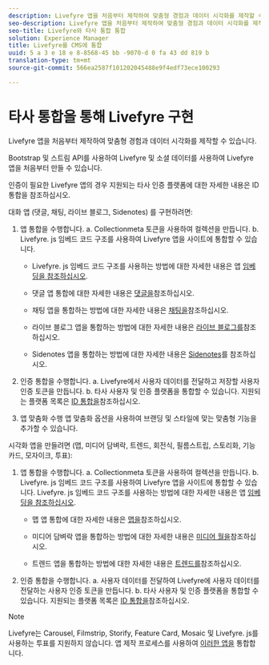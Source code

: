 ```yaml
---
description: Livefyre 앱을 처음부터 제작하여 맞춤형 경험과 데이터 시각화를 제작할 수 있습니다.
seo-description: Livefyre 앱을 처음부터 제작하여 맞춤형 경험과 데이터 시각화를 제작할 수 있습니다.
seo-title: Livefyre와 타사 통합 통합
solution: Experience Manager
title: Livefyre를 CMS에 통합
uuid: 5 a 3 e 18 e 8-8568-45 bb -9070-d 0 fa 43 dd 819 b
translation-type: tm+mt
source-git-commit: 566ea2587f101202045488e9f4edf73ece100293

---
```



# 타사 통합을 통해 Livefyre 구현

Livefyre 앱을 처음부터 제작하여 맞춤형 경험과 데이터 시각화를 제작할 수 있습니다.

Bootstrap 및 스트림 API를 사용하여 Livefyre 및 소셜 데이터를 사용하여 Livefyre 앱을 처음부터 만들 수 있습니다.

인증이 필요한 Livefyre 앱의 경우 지원되는 타사 인증 플랫폼에 대한 자세한 내용은 ID 통합을 참조하십시오.

대화 앱 (댓글, 채팅, 라이브 블로그, Sidenotes) 를 구현하려면:

1. 앱 통합을 수행합니다.
a. Collectionmeta 토큰을 사용하여 컬렉션을 만듭니다.
b. Livefyre. js 임베드 코드 구조를 사용하여 Livefyre 앱을 사이트에 통합할 수 있습니다.

   * Livefyre. js 임베드 코드 구조를 사용하는 방법에 대한 자세한 내용은 앱 [임베딩을 참조하십시오](/help/implementation/c-getting-started/c-implementation-process/c-using-livefyre.js-to-create-customize-and-use-apps-on-your-site.md).

   * 댓글 앱 통합에 대한 자세한 내용은 [댓글을](/help/using/c-about-apps/c-comments/c-comments.md)참조하십시오.

   * 채팅 앱을 통합하는 방법에 대한 자세한 내용은 [채팅을](/help/using/c-about-apps/c-chat-app/c-chat-app.md)참조하십시오.

   * 라이브 블로그 앱을 통합하는 방법에 대한 자세한 내용은 [라이브 블로그를](/help/using/c-about-apps/c-liveblog-app/c-liveblog-app.md)참조하십시오.

   * Sidenotes 앱을 통합하는 방법에 대한 자세한 내용은 [Sidenotes](/help/using/c-about-apps/c-sidenotes-app/c-sidenotes-app.md)를 참조하십시오.

1. 인증 통합을 수행합니다.
a. Livefyre에서 사용자 데이터를 전달하고 저장할 사용자 인증 토큰을 만듭니다.
b. 타사 사용자 및 인증 플랫폼을 통합할 수 있습니다. 지원되는 플랫폼 목록은 [ID 통합을](/help/implementation/t-about-identity-integration/t-about-identity-integration.md)참조하십시오.

1. 앱 맞춤화 수행 앱 맞춤화 옵션을 사용하여 브랜딩 및 스타일에 맞는 맞춤형 기능을 추가할 수 있습니다.

시각화 앱을 만들려면 (맵, 미디어 담벼락, 트렌드, 회전식, 필름스트립, 스토리화, 기능 카드, 모자이크, 투표):

1. 앱 통합을 수행합니다.
a. Collectionmeta 토큰을 사용하여 컬렉션을 만듭니다.
b. Livefyre. js 임베드 코드 구조를 사용하여 Livefyre 앱을 사이트에 통합할 수 있습니다. Livefyre. js 임베드 코드 구조를 사용하는 방법에 대한 자세한 내용은 앱 [임베딩을 참조하십시오](/help/implementation/c-getting-started/c-implementation-process/c-using-livefyre.js-to-create-customize-and-use-apps-on-your-site.md).

   * 맵 앱 통합에 대한 자세한 내용은 [맵을](/help/using/c-about-apps/c-map-app/c-map-app.md)참조하십시오.

   * 미디어 담벼락 앱을 통합하는 방법에 대한 자세한 내용은 [미디어 월을](/help/using/c-about-apps/c-media-wall-app/c-media-wall-app.md)참조하십시오.

   * 트렌드 앱을 통합하는 방법에 대한 자세한 내용은 [트렌드를](/help/using/c-about-apps/c-trending-app/c-trending-app.md)참조하십시오.

1. 인증 통합을 수행합니다.
a. 사용자 데이터를 전달하여 Livefyre에 사용자 데이터를 전달하는 사용자 인증 토큰을 만듭니다.
b. 타사 사용자 및 인증 플랫폼을 통합할 수 있습니다. 지원되는 플랫폼 목록은 [ID 통합을](/help/implementation/t-about-identity-integration/t-about-identity-integration.md)참조하십시오.

>[!NOTE]
>
>Livefyre는 Carousel, Filmstrip, Storify, Feature Card, Mosaic 및 Livefyre. js를 사용하는 투표를 지원하지 않습니다.
앱 제작 프로세스를 사용하여 [이러한 앱을](/help/using/c-about-apps/c-create-an-app.md) 통합합니다.